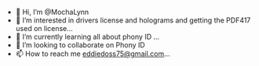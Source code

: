 - 👋 Hi, I’m @MochaLynn
- 👀 I’m interested in drivers license and holograms and getting the PDF417 used on license...
- 🌱 I’m currently learning all about phony ID ...
- 💞️ I’m looking to collaborate on Phony ID
- 📫 How to reach me eddiedoss75@gmail.com...

<!---
MochaLynn/MochaLynn is a ✨ special ✨ repository because its `README.md` (this file) appears on your GitHub profile.
You can click the Preview link to take a look at your changes.
--->
